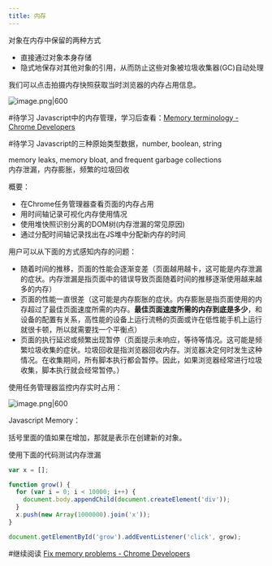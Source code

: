 ```yaml
---
title: 内存
---
```


对象在内存中保留的两种方式

- 直接通过对象本身存储
- 隐式地保存对其他对象的引用，从而防止这些对象被垃圾收集器(GC)自动处理

我们可以点击拍摄内存快照获取当时浏览器的内存占用信息。

![image.png|600](https://s1.vika.cn/space/2023/02/02/a7174a4d71c2402ca1a85b2013636c33)

#待学习 Javascript中的内存管理，学习后查看：[Memory terminology - Chrome Developers](https://developer.chrome.com/docs/devtools/memory-problems/memory-101/)

#待学习 Javascript的三种原始类型数据，number, boolean, string

memory leaks, memory bloat, and frequent garbage collections  
内存泄漏，内存膨胀，频繁的垃圾回收

概要：

- 在Chrome任务管理器查看页面的内存占用
- 用时间轴记录可视化内存使用情况
- 使用堆快照识别分离的DOM树(内存泄漏的常见原因)
- 通过分配时间轴记录找出在JS堆中分配新内存的时间

用户可以从下面的方式感知内存的问题：

- 随着时间的推移，页面的性能会逐渐变差（页面越用越卡，这可能是内存泄漏的症状。内存泄漏是指页面中的错误导致页面随着时间的推移逐渐使用越来越多的内存）
- 页面的性能一直很差（这可能是内存膨胀的症状。内存膨胀是指页面使用的内存超过了最佳页面速度所需的内存。**最佳页面速度所需的内存到底是多少**，和设备的配置有关系，高性能的设备上运行流畅的页面或许在低性能手机上运行就很卡顿，所以就需要找一个平衡点）
- 页面的执行延迟或频繁出现暂停（页面提示未响应，等待等情况。这可能是频繁垃圾收集的症状。垃圾回收是指浏览器回收内存。浏览器决定何时发生这种情况。在收集期间，所有脚本执行都会暂停。因此，如果浏览器经常进行垃圾收集，脚本执行就会经常暂停。）

使用任务管理器监控内存实时占用：

![image.png|600](https://s1.vika.cn/space/2023/02/02/56dfdf5496804a158ebe5ada58993de8)

Javascript Memory：

括号里面的值如果在增加，那就是表示在创建新的对象。

使用下面的代码测试内存泄漏

```js
var x = [];

function grow() {
  for (var i = 0; i < 10000; i++) {
    document.body.appendChild(document.createElement('div'));
  }
  x.push(new Array(1000000).join('x'));
}

document.getElementById('grow').addEventListener('click', grow);
```

#继续阅读 [Fix memory problems - Chrome Developers](https://developer.chrome.com/docs/devtools/memory-problems/#visualize_memory_leaks_with_timeline_recordings)

